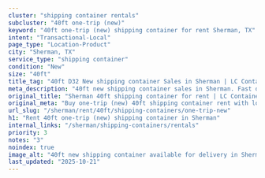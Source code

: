 ```yaml
---
cluster: "shipping container rentals"
subcluster: "40ft one-trip (new)"
keyword: "40ft one-trip (new) shipping container for rent Sherman, TX"
intent: "Transactional-Local"
page_type: "Location-Product"
city: "Sherman, TX"
service_type: "shipping container"
condition: "New"
size: "40ft"
title_tag: "40ft D32 New shipping container Sales in Sherman | LC Container"
meta_description: "40ft new shipping container sales in Sherman. Fast delivery, competitive pricing. Serving shipping containers area. Quote ID: HI3. Call (214) 524-4168 for your free quote today."
original_title: "Sherman 40ft shipping container for rent | LC Container"
original_meta: "Buy one-trip (new) 40ft shipping container rent with local delivery in Sherman, TX. LC Container — local Since 2003. Request a fast quote today."
url_slug: "/sherman/rent/40ft/shipping-containers/one-trip-new"
h1: "Rent 40ft one-trip (new) shipping container in Sherman"
internal_links: "/sherman/shipping-containers/rentals"
priority: 3
notes: "3"
noindex: true
image_alt: "40ft new shipping container available for delivery in Sherman"
last_updated: "2025-10-21"
---
```


<!-- TODO: Add unique city/inventory copy, images, and internal links here. -->
